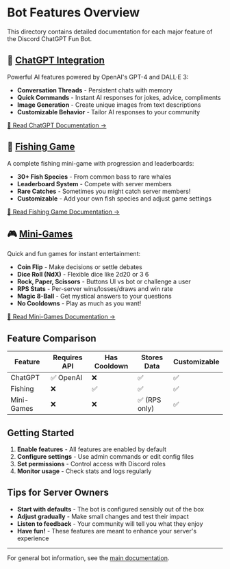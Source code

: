 # Bot Features Overview

This directory contains detailed documentation for each major feature of the Discord ChatGPT Fun Bot.

## 🤖 [ChatGPT Integration](chatgpt.md)

Powerful AI features powered by OpenAI's GPT-4 and DALL·E 3:
- **Conversation Threads** - Persistent chats with memory
- **Quick Commands** - Instant AI responses for jokes, advice, compliments
- **Image Generation** - Create unique images from text descriptions
- **Customizable Behavior** - Tailor AI responses to your community

[📖 Read ChatGPT Documentation →](chatgpt.md)

## 🎣 [Fishing Game](fishing-game.md)

A complete fishing mini-game with progression and leaderboards:
- **30+ Fish Species** - From common bass to rare whales
- **Leaderboard System** - Compete with server members
- **Rare Catches** - Sometimes you might catch server members!
- **Customizable** - Add your own fish species and adjust game settings

[📖 Read Fishing Game Documentation →](fishing-game.md)

## 🎮 [Mini-Games](mini-games.md)

Quick and fun games for instant entertainment:
- **Coin Flip** - Make decisions or settle debates
- **Dice Roll (NdX)** - Flexible dice like 2d20 or 3 6
- **Rock, Paper, Scissors** - Buttons UI vs bot or challenge a user
- **RPS Stats** - Per-server wins/losses/draws and win rate
- **Magic 8-Ball** - Get mystical answers to your questions
- **No Cooldowns** - Play as much as you want!

[📖 Read Mini-Games Documentation →](mini-games.md)

## Feature Comparison

| Feature | Requires API | Has Cooldown | Stores Data | Customizable |
|---------|--------------|--------------|-------------|--------------|
| ChatGPT | ✅ OpenAI | ❌ | ✅ | ✅ |
| Fishing | ❌ | ✅ | ✅ | ✅ |
| Mini-Games | ❌ | ❌ | ✅ (RPS only) | ✅ |

## Getting Started

1. **Enable features** - All features are enabled by default
2. **Configure settings** - Use admin commands or edit config files
3. **Set permissions** - Control access with Discord roles
4. **Monitor usage** - Check stats and logs regularly

## Tips for Server Owners

- **Start with defaults** - The bot is configured sensibly out of the box
- **Adjust gradually** - Make small changes and test their impact
- **Listen to feedback** - Your community will tell you what they enjoy
- **Have fun!** - These features are meant to enhance your server's experience

---

For general bot information, see the [main documentation](../../README.md).
